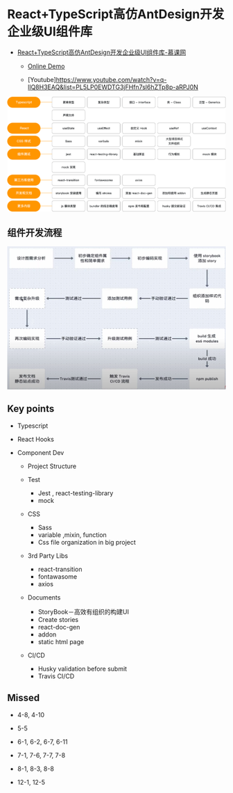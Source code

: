 # React+TypeScript高仿AntDesign开发企业级UI组件库
- [React+TypeScript高仿AntDesign开发企业级UI组件库-慕课网](https://coding.imooc.com/class/428.html)
  
  - [Online Demo](http://vikingship.xyz/)

  - [Youtube]https://www.youtube.com/watch?v=q-llQ8H3EAQ&list=PL5LP0EWDTG3jFHfn7sl6hZTp8p-aRPJ0N



![Cource content](./_notes/images/course-content.png)


## 组件开发流程
![](./_notes/_images/react-component-dev-process.png)
## Key points

- Typescript

- React Hooks

- Component Dev

  - Project Structure
    
  - Test
    - Jest , react-testing-library
    - mock

  - CSS
    - Sass
    - variable ,mixin, function
    - Css file organization in big project

  - 3rd Party Libs
    - react-transition
    - fontawasome
    - axios

  - Documents
    - StoryBook－高效有组织的构建UI
    - Create stories
    - react-doc-gen
    - addon
    - static html page

  - CI/CD
    - Husky validation before submit
    - Travis CI/CD
## Missed
- 4-8, 4-10
- 5-5
- 6-1, 6-2, 6-7, 6-11
- 7-1, 7-6, 7-7, 7-8
- 8-1, 8-3, 8-8


- 12-1, 12-5
